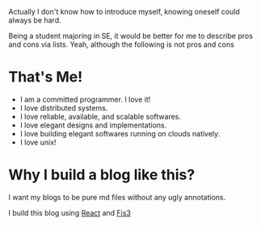 Actually I don't know how to introduce myself, knowing oneself could always be hard.

Being a student majoring in SE, it would be better for me to describe pros and cons via lists. Yeah, although the following is not pros and cons

# That's Me!
+ I am a committed programmer. I love it!
+ I love distributed systems.
+ I love reliable, available, and scalable softwares.
+ I love elegant designs and implementations.
+ I love building elegant softwares running on clouds natively.
+ I love unix!

# Why I build a blog like this?
I want my blogs to be pure md files without any ugly annotations.

I build this blog using [React](https://github.com/facebook/react) and [Fis3](https://github.com/fex-team/fis3)
